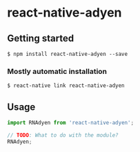# react-native-adyen

## Getting started

`$ npm install react-native-adyen --save`

### Mostly automatic installation

`$ react-native link react-native-adyen`

## Usage
```javascript
import RNAdyen from 'react-native-adyen';

// TODO: What to do with the module?
RNAdyen;
```

